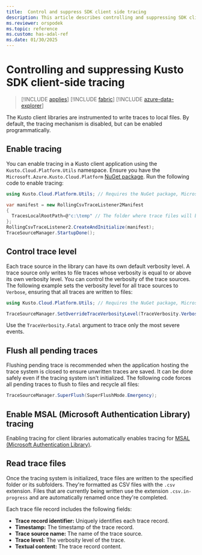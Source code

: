 ```yaml
---
title:  Control and suppress SDK client side tracing
description: This article describes controlling and suppressing SDK client-side tracing.
ms.reviewer: orspodek
ms.topic: reference
ms.custom: has-adal-ref
ms.date: 01/30/2025
---
```

# Controlling and suppressing Kusto SDK client-side tracing

> [!INCLUDE [applies](../../includes/applies-to-version/applies.md)] [!INCLUDE [fabric](../../includes/applies-to-version/fabric.md)] [!INCLUDE [azure-data-explorer](../../includes/applies-to-version/azure-data-explorer.md)]

The Kusto client libraries are instrumented to write traces to local files. By default, the tracing mechanism is disabled, but can be enabled programmatically.

## Enable tracing

You can enable tracing in a Kusto client application using the `Kusto.Cloud.Platform.Utils` namespace. Ensure you have the `Microsoft.Azure.Kusto.Cloud.Platform` [NuGet package](https://www.nuget.org/packages/Microsoft.Azure.Kusto.Cloud.Platform/). Run the following code to enable tracing:

```csharp
using Kusto.Cloud.Platform.Utils; // Requires the NuGet package, Microsoft.Azure.Kusto.Cloud.Platform.

var manifest = new RollingCsvTraceListener2Manifest
{
  TracesLocalRootPath=@"c:\temp" // The folder where trace files will be written.
};
RollingCsvTraceListener2.CreateAndInitialize(manifest);
TraceSourceManager.StartupDone();
```

## Control trace level

Each trace source in the library can have its own default verbosity level. A trace source only writes to file traces whose verbosity is equal to or above its own verbosity level. You can control the verbosity of the trace sources. The following example sets the verbosity level for all trace sources to `Verbose`, ensuring that all traces are written to files:

```csharp
using Kusto.Cloud.Platform.Utils; // Requires the NuGet package, Microsoft.Azure.Kusto.Cloud.Platform.

TraceSourceManager.SetOverrideTraceVerbosityLevel(TraceVerbosity.Verbose);
```

Use the `TraceVerbosity.Fatal` argument to trace only the most severe events.

## Flush all pending traces

Flushing pending trace is recommended when the application hosting the trace system is closed to ensure unwritten traces are saved. It can be done safely even if the tracing system isn't initialized. The following code forces all pending traces to flush to files and recycle all files:

```csharp
TraceSourceManager.SuperFlush(SuperFlushMode.Emergency);
```

## Enable MSAL (Microsoft Authentication Library) tracing

 Enabling tracing for client libraries automatically enables tracing for [MSAL (Microsoft Authentication Library)](/azure/active-directory/develop/msal-overview).

## Read trace files

Once the tracing system is initialized,  trace files are written to the specified folder or its subfolders. They're formatted as CSV files with the `.csv` extension. Files that are currently being written use the extension `.csv.in-progress` and are automatically renamed once they're completed.

Each trace file record includes the following fields:

* **Trace record identifier:** Uniquely identifies each trace record.
* **Timestamp:** The timestamp of the trace record.
* **Trace source name:** The name of the trace source.
* **Trace level:** The verbosity level of the trace.
* **Textual content:** The trace record content.
